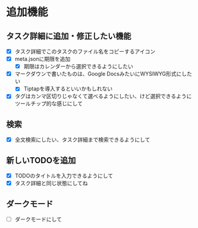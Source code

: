 # 追加機能

## タスク詳細に追加・修正したい機能

- [x] タスク詳細でこのタスクのファイル名をコピーするアイコン
- [x] meta.jsonに期限を追加
  - [x] 期限はカレンダーから選択できるようにしたい
- [x] マークダウンで書いたものは、Google DocsみたいにWYSIWYG形式にしたい
  - [x] Tiptapを導入するといいかもしれない
- [x] タグはカンマ区切りじゃなくて選べるようにしたい、けど選択できるようにツールチップ的な感じにして

## 検索

- [x] 全文検索にしたい、タスク詳細まで検索できるようにして

## 新しいTODOを追加

- [x] TODOのタイトルを入力できるようにして
- [x] タスク詳細と同じ状態にしてね

## ダークモード

- [ ] ダークモードにして
